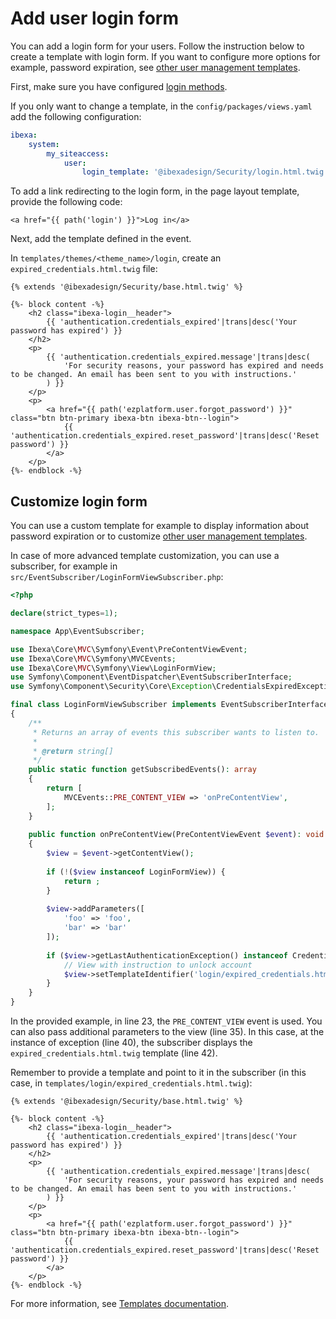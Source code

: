 # Add user login form

You can add a login form for your users. 
Follow the instruction below to create a template with login form. If you want to configure more options for example, password expiration, see [other user management templates](../../user_management/user_management.md#other-user-management-templates).

First, make sure you have configured [login methods](../../user_management/user_management.md#login-methods).

If you only want to change a template, in the `config/packages/views.yaml` add the following configuration:

```yaml
ibexa:
    system:
        my_siteaccess:
            user:
                login_template: '@ibexadesign/Security/login.html.twig'
```

To add a link redirecting to the login form, in the page layout template, provide the following code:

```html+twig
<a href="{{ path('login') }}">Log in</a>
```

Next, add the template defined in the event.

In `templates/themes/<theme_name>/login`, create an `expired_credentials.html.twig` file:

```html+twig
{% extends '@ibexadesign/Security/base.html.twig' %}

{%- block content -%}
    <h2 class="ibexa-login__header">
        {{ 'authentication.credentials_expired'|trans|desc('Your password has expired') }}
    </h2>
    <p>
        {{ 'authentication.credentials_expired.message'|trans|desc(
            'For security reasons, your password has expired and needs to be changed. An email has been sent to you with instructions.'
        ) }}
    </p>
    <p>
        <a href="{{ path('ezplatform.user.forgot_password') }}" class="btn btn-primary ibexa-btn ibexa-btn--login">
            {{ 'authentication.credentials_expired.reset_password'|trans|desc('Reset password') }}
        </a>
    </p>
{%- endblock -%}
```

## Customize login form

You can use a custom template for example to display information about password expiration
or to customize [other user management templates](../../user_management/user_management.md#other-user-management-templates).

In case of more advanced template customization, you can use a subscriber,
for example in `src/EventSubscriber/LoginFormViewSubscriber.php`:

``` php hl_lines="23 35 40 42"
<?php

declare(strict_types=1);

namespace App\EventSubscriber;

use Ibexa\Core\MVC\Symfony\Event\PreContentViewEvent;
use Ibexa\Core\MVC\Symfony\MVCEvents;
use Ibexa\Core\MVC\Symfony\View\LoginFormView;
use Symfony\Component\EventDispatcher\EventSubscriberInterface;
use Symfony\Component\Security\Core\Exception\CredentialsExpiredException;

final class LoginFormViewSubscriber implements EventSubscriberInterface
{
    /**
     * Returns an array of events this subscriber wants to listen to.
     *
     * @return string[]
     */
    public static function getSubscribedEvents(): array
    {
        return [
            MVCEvents::PRE_CONTENT_VIEW => 'onPreContentView',
        ];
    }
    
    public function onPreContentView(PreContentViewEvent $event): void
    {
        $view = $event->getContentView();
        
        if (!($view instanceof LoginFormView)) {
            return ;
        }
        
        $view->addParameters([
            'foo' => 'foo',
            'bar' => 'bar'
        ]);
        
        if ($view->getLastAuthenticationException() instanceof CredentialsExpiredException) {
            // View with instruction to unlock account
            $view->setTemplateIdentifier('login/expired_credentials.html.twig');
        }
    }
}
```

In the provided example, in line 23, the `PRE_CONTENT_VIEW` event is used.
You can also pass additional parameters to the view (line 35).
In this case, at the instance of exception (line 40), the subscriber displays the `expired_credentials.html.twig` template (line 42).

Remember to provide a template and point to it in the subscriber
(in this case, in `templates/login/expired_credentials.html.twig`):

```html+twig
{% extends '@ibexadesign/Security/base.html.twig' %}

{%- block content -%}
    <h2 class="ibexa-login__header">
        {{ 'authentication.credentials_expired'|trans|desc('Your password has expired') }}
    </h2>
    <p>
        {{ 'authentication.credentials_expired.message'|trans|desc(
            'For security reasons, your password has expired and needs to be changed. An email has been sent to you with instructions.'
        ) }}
    </p>
    <p>
        <a href="{{ path('ezplatform.user.forgot_password') }}" class="btn btn-primary ibexa-btn ibexa-btn--login">
            {{ 'authentication.credentials_expired.reset_password'|trans|desc('Reset password') }}
        </a>
    </p>
{%- endblock -%}
```

For more information, see [Templates documentation](../templates/templates.md).
